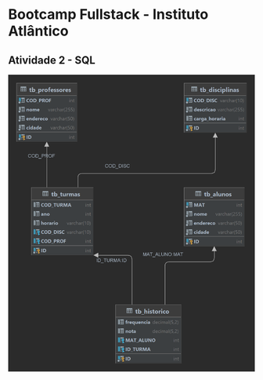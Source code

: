 # Bootcamp Fullstack - Instituto Atlântico
## Atividade 2 - SQL
<img src='atividade2/diagram.png' />